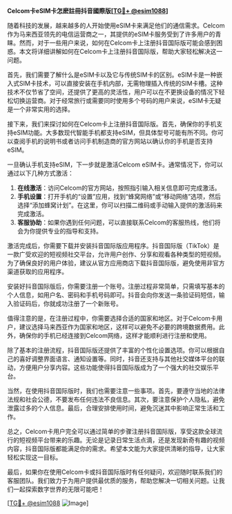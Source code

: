 **Celcom卡eSIM卡怎麽註冊抖音國際版[[TG💪+ @esim1088](https://t.me/s/esim1088)]**

随着科技的发展，越来越多的人开始使用eSIM卡来满足他们的通信需求。Celcom作为马来西亚领先的电信运营商之一，其提供的eSIM卡服务受到了许多用户的青睐。然而，对于一些用户来说，如何在Celcom卡上注册抖音国际版可能会感到困惑。本文将详细讲解如何在Celcom卡上注册抖音国际版，帮助大家轻松解决这一问题。

首先，我们需要了解什么是eSIM卡以及它与传统SIM卡的区别。eSIM卡是一种嵌入式SIM卡技术，可以直接安装在手机内部，无需物理插入传统的SIM卡槽。这种技术不仅节省了空间，还提供了更高的灵活性，用户可以在不更换设备的情况下轻松切换运营商。对于经常旅行或需要同时使用多个号码的用户来说，eSIM卡无疑是一个非常实用的选择。

接下来，我们来探讨如何在Celcom卡上注册抖音国际版。首先，确保你的手机支持eSIM功能。大多数现代智能手机都支持eSIM，但具体型号可能有所不同。你可以查阅手机的说明书或者访问手机制造商的官方网站以确认你的手机是否支持eSIM。

一旦确认手机支持eSIM，下一步就是激活Celcom eSIM卡。通常情况下，你可以通过以下几种方式激活：

1. **在线激活**：访问Celcom的官方网站，按照指引输入相关信息即可完成激活。
2. **手机设置**：打开手机的“设置”应用，找到“蜂窝网络”或“移动网络”选项，然后选择“添加蜂窝计划”。在这里，你可以扫描二维码或手动输入提供的激活码来完成激活。
3. **客服协助**：如果你遇到任何问题，可以直接联系Celcom的客服热线，他们将会为你提供专业的指导和支持。

激活完成后，你需要下载并安装抖音国际版应用程序。抖音国际版（TikTok）是一款广受欢迎的短视频社交平台，允许用户创作、分享和观看各种类型的短视频。为了确保良好的用户体验，建议从官方应用商店下载抖音国际版，避免使用非官方渠道获取的应用程序。

安装好抖音国际版后，你需要注册一个账号。注册过程非常简单，只需填写基本的个人信息，如用户名、密码和手机号码即可。抖音会向你发送一条验证码短信，输入验证码后，你就成功注册了一个新账号。

值得注意的是，在注册过程中，你需要选择合适的国家和地区。对于Celcom卡用户，建议选择马来西亚作为国家和地区，这样可以避免不必要的跨境数据费用。此外，确保你的手机已经连接到Celcom网络，这样才能顺利进行注册和使用。

除了基本的注册流程，抖音国际版还提供了丰富的个性化设置选项。你可以根据自己的喜好调整界面语言、通知设置等。同时，抖音还支持与其他社交媒体平台的联动，方便用户分享内容。这些功能使得抖音国际版成为了一个强大的社交娱乐平台。

当然，在使用抖音国际版时，我们也需要注意一些事项。首先，要遵守当地的法律法规和社会公德，不要发布任何违法不良信息。其次，要注意保护个人隐私，避免泄露过多的个人信息。最后，合理安排使用时间，避免沉迷其中影响正常生活和工作。

总之，Celcom卡用户完全可以通过简单的步骤注册抖音国际版，享受这款全球流行的短视频平台带来的乐趣。无论是记录日常生活点滴，还是发现新奇有趣的视频内容，抖音国际版都能满足你的需求。希望本文能为大家提供清晰的指导，让大家轻松实现这一目标。

最后，如果你在使用Celcom卡或抖音国际版时有任何疑问，欢迎随时联系我们的客服团队。我们致力于为用户提供最优质的服务，帮助您解决一切相关问题。让我们一起探索数字世界的无限可能吧！

[[TG💪+ @esim1088](https://t.me/s/esim1088) ![Image](https://i.postimg.cc/4NQfJmqS/Snipaste-2025-05-13-00-14-12.png)]